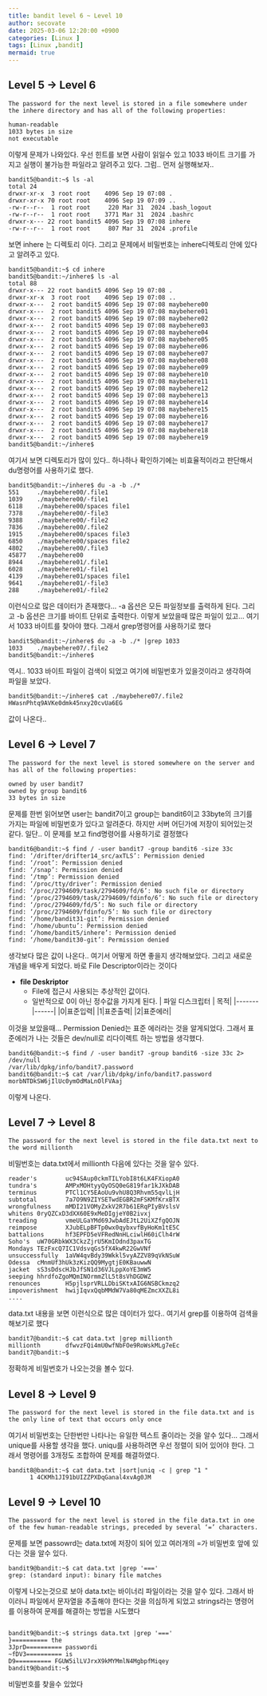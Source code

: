 ```yaml
---
title: bandit level 6 ~ Level 10
author: secovate
date: 2025-03-06 12:20:00 +0900
categories: [Linux ]
tags: [Linux ,bandit]
mermaid: true
---
```

## Level 5 -> Level 6
```shell
The password for the next level is stored in a file somewhere under the inhere directory and has all of the following properties:

human-readable
1033 bytes in size
not executable
```
이렇게 문제가 나와있다. 우선 힌트를 보면 사람이 읽일수 있고 1033 바이트 크기를 가지고 실행이 불가능한 파일라고 알려주고 있다. 그럼.. 먼저 실행해보자..
```shell
bandit5@bandit:~$ ls -al
total 24
drwxr-xr-x  3 root root    4096 Sep 19 07:08 .
drwxr-xr-x 70 root root    4096 Sep 19 07:09 ..
-rw-r--r--  1 root root     220 Mar 31  2024 .bash_logout
-rw-r--r--  1 root root    3771 Mar 31  2024 .bashrc
drwxr-x--- 22 root bandit5 4096 Sep 19 07:08 inhere
-rw-r--r--  1 root root     807 Mar 31  2024 .profile
```
보면 inhere 는 디렉토리 이다. 그리고 문제에서 비밀번호는 inhere디렉토리 안에 있다고 알려주고 있다. 

```shell
bandit5@bandit:~$ cd inhere
bandit5@bandit:~/inhere$ ls -al
total 88
drwxr-x--- 22 root bandit5 4096 Sep 19 07:08 .
drwxr-xr-x  3 root root    4096 Sep 19 07:08 ..
drwxr-x---  2 root bandit5 4096 Sep 19 07:08 maybehere00
drwxr-x---  2 root bandit5 4096 Sep 19 07:08 maybehere01
drwxr-x---  2 root bandit5 4096 Sep 19 07:08 maybehere02
drwxr-x---  2 root bandit5 4096 Sep 19 07:08 maybehere03
drwxr-x---  2 root bandit5 4096 Sep 19 07:08 maybehere04
drwxr-x---  2 root bandit5 4096 Sep 19 07:08 maybehere05
drwxr-x---  2 root bandit5 4096 Sep 19 07:08 maybehere06
drwxr-x---  2 root bandit5 4096 Sep 19 07:08 maybehere07
drwxr-x---  2 root bandit5 4096 Sep 19 07:08 maybehere08
drwxr-x---  2 root bandit5 4096 Sep 19 07:08 maybehere09
drwxr-x---  2 root bandit5 4096 Sep 19 07:08 maybehere10
drwxr-x---  2 root bandit5 4096 Sep 19 07:08 maybehere11
drwxr-x---  2 root bandit5 4096 Sep 19 07:08 maybehere12
drwxr-x---  2 root bandit5 4096 Sep 19 07:08 maybehere13
drwxr-x---  2 root bandit5 4096 Sep 19 07:08 maybehere14
drwxr-x---  2 root bandit5 4096 Sep 19 07:08 maybehere15
drwxr-x---  2 root bandit5 4096 Sep 19 07:08 maybehere16
drwxr-x---  2 root bandit5 4096 Sep 19 07:08 maybehere17
drwxr-x---  2 root bandit5 4096 Sep 19 07:08 maybehere18
drwxr-x---  2 root bandit5 4096 Sep 19 07:08 maybehere19
bandit5@bandit:~/inhere$
```
여기서 보면 디렉토리가 많이 있다.. 하나하나 확인하기에는 비효율적이라고 판단해서 du명령어를 사용하기로 했다.
```shell
bandit5@bandit:~/inhere$ du -a -b ./*
551     ./maybehere00/.file1
1039    ./maybehere00/-file1
6118    ./maybehere00/spaces file1
7378    ./maybehere00/-file3
9388    ./maybehere00/-file2
7836    ./maybehere00/.file2
1915    ./maybehere00/spaces file3
6850    ./maybehere00/spaces file2
4802    ./maybehere00/.file3
45877   ./maybehere00
8944    ./maybehere01/.file1
6028    ./maybehere01/-file1
4139    ./maybehere01/spaces file1
9641    ./maybehere01/-file3
288     ./maybehere01/-file2
```
이런식으로 많은 데이터가 존재했다... -a 옵션은 모든 파일정보를 출력하게 된다. 그리고 -b 옵션은 크기를 바이트 단위로 출력한다. 이렇게 보았을때 많은 파일이 있고... 여기서 1033 바이트를 찾아야 했다. 그래서 grep명령어를 사용하기로 했다
 
```shell
bandit5@bandit:~/inhere$ du -a -b ./* |grep 1033
1033    ./maybehere07/.file2
bandit5@bandit:~/inhere$
```
역시.. 1033 바이트 파일이 검색이 되었고 여기에 비밀번호가 있을것이라고 생각하여 파일을 보았다.
```shell
bandit5@bandit:~/inhere$ cat ./maybehere07/.file2
HWasnPhtq9AVKe0dmk45nxy20cvUa6EG
```
값이 나온다.. 

## Level 6 -> Level 7
```shell
The password for the next level is stored somewhere on the server and has all of the following properties:

owned by user bandit7
owned by group bandit6
33 bytes in size
```
문제를 한번 읽어보면 user는 bandit7이고 group는 bandit6이고 33byte의 크기를 가지는 파일에 비밀번호가 있다고 알려준다. 하지만 서버 어딘가에 저장이 되어있는것 같다. 일단.. 이 문제를 보고 find명령어를 사용하기로 결정했다
```shell
bandit6@bandit:~$ find / -user bandit7 -group bandit6 -size 33c
find: ‘/drifter/drifter14_src/axTLS’: Permission denied
find: ‘/root’: Permission denied
find: ‘/snap’: Permission denied
find: ‘/tmp’: Permission denied
find: ‘/proc/tty/driver’: Permission denied
find: ‘/proc/2794609/task/2794609/fd/6’: No such file or directory
find: ‘/proc/2794609/task/2794609/fdinfo/6’: No such file or directory
find: ‘/proc/2794609/fd/5’: No such file or directory
find: ‘/proc/2794609/fdinfo/5’: No such file or directory
find: ‘/home/bandit31-git’: Permission denied
find: ‘/home/ubuntu’: Permission denied
find: ‘/home/bandit5/inhere’: Permission denied
find: ‘/home/bandit30-git’: Permission denied
```
생각보다 많은 값이 나온다.. 여기서 어떻게 하면 좋을지 생각해보았다. 그리고 새로운 개념을 배우게 되었다. 바로 File Descriptor이라는 것이다
- **file Deskriptor**
    - File에 접근시 사용되는 추상적인 값이다.
    - 일반적으로 0이 아닌 정수값을 가지게 된다.
        | 파일 디스크립터 | 목적|
        |-------|------|
        |0|표준입력|
        |1|표준출력|
        |2|표준에러|
    
이것을 보았을때... Permission Denied는 표준 에러라는 것을 알게되었다. 그래서 표준에러가 나는 것들은 dev/null로 리다이렉트 하는 방법을 생각했다.
```shell
bandit6@bandit:~$ find / -user bandit7 -group bandit6 -size 33c 2> /dev/null
/var/lib/dpkg/info/bandit7.password
bandit6@bandit:~$ cat /var/lib/dpkg/info/bandit7.password
morbNTDkSW6jIlUc0ymOdMaLnOlFVAaj
```
이렇게 나온다. 
## Level 7 -> Level 8
```shell
The password for the next level is stored in the file data.txt next to the word millionth
```
비밀번호는 data.txt에서 millionth 다음에 있다는 것을 알수 있다.
```shell
reader's        uc94SAup0ckmTILYobI8t6LK4FXiopA0
tundra's        AMPxMOHtyyQyOSQ0eG819far1kJXkDAB
terminus        PTCl1CY5EAoUu9vhU8Q3Rhvm55qvlLjH
subtotal        7a7O9N9ZIYSETwdEGBR2mFSKMfKrxBTX
wrongfulness    mMDI21VOMyZxkV2R7b61ERqPIyBVslsV
whitens 0ryQZCxD3dXX60E9xMeDIgjeY0B2ivxj
treading        vmeULGaYMd69JwbAdEJtL2UiXZfgQOJN
reimpose        XJubELpBFTp0wx0qybxvfByHoKm1tE5C
battalions      hf3EPFD5eVFRedNnHLciwlH60iClh4rW
Soho's  uW70GRbkWX3CkzZjrU5KmIOdnd3paxTG
Mondays TEzFxcQ7IC1VdsvqGs5fX4kwR22GwVNf
unsuccessfully  1aVW4qvBdy39Wkkl5vyAZZV89qVkNSuW
Odessa  cMnmUf3hUk3zKizQQ9MygtjE0KBauwwN
jacket  sS3sDdscHJbJfSN1d36VJLppXoYE3mW5
seeping hhrdfoZgoMQmINOrmmZlL5t8sVhDGDWZ
renounces       H5pjlsprVRLLDbiSKtxAIG6NSBCkmzq2
impoverishment  hwijIqvxQqbMMdW7Va80qMEZmcXXZL8i
....
```
data.txt 내용을 보면 이런식으로 많은 데이터가 있다.. 여기서 grep를 이용하여 검색을 해보기로 했다
```shell
bandit7@bandit:~$ cat data.txt |grep millionth
millionth       dfwvzFQi4mU0wfNbFOe9RoWskMLg7eEc
bandit7@bandit:~$
```
정확하게 비밀번호가 나오는것을 볼수 있다.
## Level 8 -> Level 9
```shell
The password for the next level is stored in the file data.txt and is the only line of text that occurs only once
```
여기서 비밀번호는 단한번만 나타나는 유일한 텍스트 줄이라는 것을 알수 있다...  그래서 unique를 사용할 생각을 했다.
uniqu를 사용하려면 우선 정렬이 되어 있어야 한다. 그래서 명령어를 3개정도 조합하여 문제를 해결하였다.
```shell
bandit8@bandit:~$ cat data.txt |sort|uniq -c | grep "1 "
      1 4CKMh1JI91bUIZZPXDqGanal4xvAg0JM
```
## Level 9 -> Level 10
```shell
The password for the next level is stored in the file data.txt in one of the few human-readable strings, preceded by several ‘=’ characters.
```
문제를 보면 passowrd는 data.txt에 저장이 되어 있고 여러개의 =가 비밀번호 앞에 있다는 것을 알수 있다.
```shell
bandit9@bandit:~$ cat data.txt |grep '==='
grep: (standard input): binary file matches
```
이렇게 나오는것으로 보아 data.txt는 바이너리 파일이라는 것을 알수 있다.
그래서 바이러니 파일에서 문자열을 추출해야 한다는 것을 의심하게 되었고 strings라는 명령어를 이용하여 문제를 해결하는 방법을 시도했다
```shell

bandit9@bandit:~$ strings data.txt |grep '==='
}========== the
3JprD========== passwordi
~fDV3========== is
D9========== FGUW5ilLVJrxX9kMYMmlN4MgbpfMiqey
bandit9@bandit:~$
```
비밀번호를 찾을수 있었다